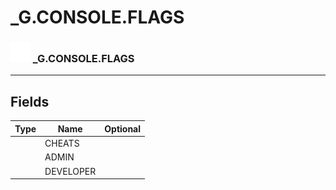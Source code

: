 # _G.CONSOLE.FLAGS

### <img src="../../.gitbook/assets/base.png" width="32" height="32" /> _G.CONSOLE.FLAGS


-----------------
## Fields

| Type   | Name | Optional |
| ------ | ---- | -------: |
|  | CHEATS |   |
|  | ADMIN |   |
|  | DEVELOPER |   |
